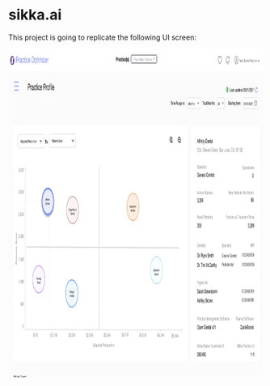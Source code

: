 # sikka.ai 

This project is going to replicate the following UI screen:

<img src="./image/image.png" style="height: 650px; width: 1200px;"/>
